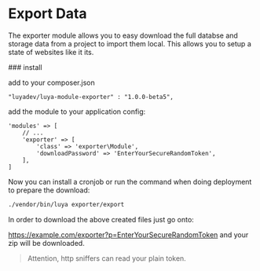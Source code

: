Export Data
===========

The exporter module allows you to easy download the full databse and storage data from a project to import them local. This allows you to setup a state of websites like it its.

### install

add to your composer.json

```
"luyadev/luya-module-exporter" : "1.0.0-beta5",
```

add the module to your application config:

```
'modules' => [
	// ...
	'exporter' => [
	    'class' => 'exporter\Module',
        'downloadPassword' => 'EnterYourSecureRandomToken',
	],
]
```

Now you can install a cronjob or run the command when doing deployment to prepare the download:

```sh
./vendor/bin/luya exporter/export
```

In order to download the above created files just go onto:

https://example.com/exporter?p=EnterYourSecureRandomToken and your zip will be downloaded.

> Attention, http sniffers can read your plain token.